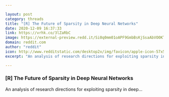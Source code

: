 ```yaml
---

layout: post
category: threads
title: "[R] The Future of Sparsity in Deep Neural Networks"
date: 2020-12-09 16:37:33
link: https://vrhk.co/3lZaRbC
image: https://external-preview.redd.it/Si0q0mm01oAPF9GmbBsKjSsaAbVO0KT7SnQ5dN8SOn8.jpg?width=1200&height=628.272251309&auto=webp&crop=1200:628.272251309,smart&s=40336e973ed9bc6559deaaf23ab1c537bcc8ad0a
domain: reddit.com
author: "reddit"
icon: http://www.redditstatic.com/desktop2x/img/favicon/apple-icon-57x57.png
excerpt: "An analysis of research directions for exploiting sparsity in deep..."

---
```


### [R] The Future of Sparsity in Deep Neural Networks

An analysis of research directions for exploiting sparsity in deep...